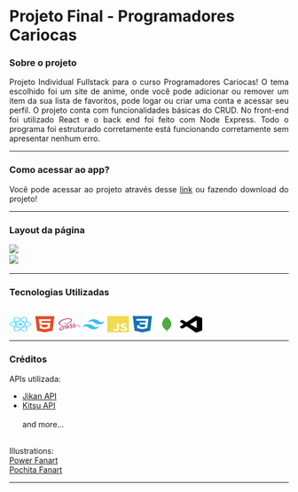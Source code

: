 <h1>Projeto Final - Programadores Cariocas</h1>
<h3>Sobre o projeto</h3>
<p align="justify">Projeto Individual Fullstack para o curso Programadores Cariocas! O tema escolhido foi um site de anime, onde você pode adicionar ou remover um item da sua lista de favoritos, pode logar ou criar uma conta e acessar seu perfil. O projeto conta com funcionalidades básicas do CRUD. No front-end foi utilizado React e o back end foi feito com Node Express. Todo o programa foi estruturado corretamente  está funcionando corretamente sem apresentar nenhum erro.</p>
<hr/>
<h3>Como acessar ao app?</h3>
<p align="justify">Você pode acessar ao projeto através desse <a href="">link</a> ou fazendo download do projeto!
<hr/>
<h3>Layout da página</h3>
<img src="https://64.media.tumblr.com/606b4d3dc7f08cdf60a901ba017ffdc3/74bf44290a522f96-eb/s2048x3072/195625dd3ecd0ff5b85044ca4061a499796e16bc.pnj"></img>
<br>
<img src="https://64.media.tumblr.com/9266cb3ce1d917f30a77736d2842844e/fe6fb36075e3fee4-83/s2048x3072/3c8d2e8f55fe40ad992555ebe05fa842b30aa305.pnj"></img>
<hr/>
<h3>Tecnologias Utilizadas</h3>
<div style="display: inline_block"><br>
<img align="center" alt="" height="30" width="40" src="https://raw.githubusercontent.com/devicons/devicon/1119b9f84c0290e0f0b38982099a2bd027a48bf1/icons/react/react-original.svg">

<img align="center" alt="" height="30" width="40" src="https://raw.githubusercontent.com/devicons/devicon/1119b9f84c0290e0f0b38982099a2bd027a48bf1/icons/html5/html5-plain.svg">

<img align="center" alt="" height="30" width="40" src="https://raw.githubusercontent.com/devicons/devicon/1119b9f84c0290e0f0b38982099a2bd027a48bf1/icons/sass/sass-original.svg">

<img align="center" alt="" height="30" width="40" src="https://raw.githubusercontent.com/devicons/devicon/1119b9f84c0290e0f0b38982099a2bd027a48bf1/icons/tailwindcss/tailwindcss-plain.svg">

<img align="center" alt="" height="30" width="40" src="https://raw.githubusercontent.com/devicons/devicon/master/icons/javascript/javascript-plain.svg">

<img align="center" alt="" height="30" width="40" src="https://raw.githubusercontent.com/devicons/devicon/1119b9f84c0290e0f0b38982099a2bd027a48bf1/icons/css3/css3-plain.svg">

<img align="center" alt="" height="30" width="40" src="https://raw.githubusercontent.com/devicons/devicon/1119b9f84c0290e0f0b38982099a2bd027a48bf1/icons/mongodb/mongodb-plain.svg">

<img align="center" alt="" height="30" width="40" src="https://raw.githubusercontent.com/devicons/devicon/1119b9f84c0290e0f0b38982099a2bd027a48bf1/icons/vscode/vscode-plain.svg">

</div>
<hr/>
<h3>Créditos</h3>
<p>APIs utilizada:
<ul>
<li><a href="https://jikan.moe">Jikan API</a></li>
<li><a href="https://kitsu.docs.apiary.io">Kitsu API</a></li><br>
and more...
</ul>
<br>
Illustrations:<br>
 <a href="https://www.pixiv.net/en/artworks/88861621">Power Fanart</a><br>
 <a href="https://www.zerochan.net/3868109">Pochita Fanart</a></p>
<hr/>
